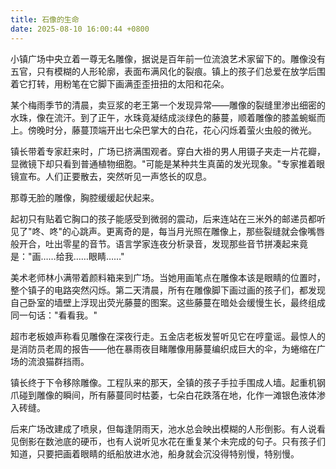 ```yaml
---
title: 石像的生命
date: 2025-08-10 16:00:44 +0800
---
```


小镇广场中央立着一尊无名雕像，据说是百年前一位流浪艺术家留下的。雕像没有五官，只有模糊的人形轮廓，表面布满风化的裂痕。镇上的孩子们总爱在放学后围着它打转，用粉笔在它脚下画满歪歪扭扭的太阳和花朵。

某个梅雨季节的清晨，卖豆浆的老王第一个发现异常——雕像的裂缝里渗出细密的水珠，像在流汗。到了正午，水珠竟凝结成淡绿色的藤蔓，顺着雕像的膝盖蜿蜒而上。傍晚时分，藤蔓顶端开出七朵巴掌大的白花，花心闪烁着萤火虫般的微光。

镇长带着专家赶来时，广场已挤满围观者。穿白大褂的男人用镊子夹走一片花瓣，显微镜下却只看到普通植物细胞。"可能是某种共生真菌的发光现象。"专家推着眼镜宣布。人们正要散去，突然听见一声悠长的叹息。

那尊无脸的雕像，胸腔缓缓起伏起来。

起初只有贴着它胸口的孩子能感受到微弱的震动，后来连站在三米外的邮递员都听见了"咚、咚"的心跳声。更离奇的是，每当月光照在雕像上，那些裂缝就会像嘴唇般开合，吐出零星的音节。语言学家连夜分析录音，发现那些音节拼凑起来竟是："画……给我……眼睛……"

美术老师林小满带着颜料箱来到广场。当她用画笔点在雕像本该是眼睛的位置时，整个镇子的电路突然闪烁。第二天清晨，所有在雕像脚下画过画的孩子们，都发现自己卧室的墙壁上浮现出荧光藤蔓的图案。这些藤蔓在暗处会缓慢生长，最终组成同一句话："看看我。"

超市老板娘声称看见雕像在深夜行走。五金店老板发誓听见它在哼童谣。最惊人的是消防员老周的报告——他在暴雨夜目睹雕像用藤蔓编织成巨大的伞，为蜷缩在广场的流浪猫群挡雨。

镇长终于下令移除雕像。工程队来的那天，全镇的孩子手拉手围成人墙。起重机钢爪碰到雕像的瞬间，所有藤蔓同时枯萎，七朵白花跌落在地，化作一滩银色液体渗入砖缝。

后来广场改建成了喷泉，但每逢阴雨天，池水总会映出模糊的人形倒影。有人说看见倒影在数池底的硬币，也有人说听见水花在重复某个未完成的句子。只有孩子们知道，只要把画着眼睛的纸船放进水池，船身就会沉没得特别慢，特别慢。
